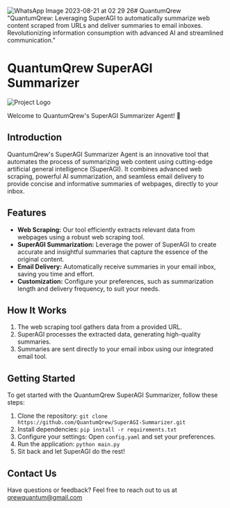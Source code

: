 ![WhatsApp Image 2023-08-21 at 02 29 26](https://github.com/Vashistha-1802/QuantumQrew/assets/81288311/d00d8b42-8f4c-4e3f-b545-78fe84d76ad4)# QuantumQrew
"QuantumQrew: Leveraging SuperAGI to automatically summarize web content scraped from URLs and deliver summaries to email inboxes. Revolutionizing information consumption with advanced AI and streamlined communication."

# QuantumQrew SuperAGI Summarizer

![Project Logo](logo.png) <!-- If you have a project logo, add it here -->

Welcome to QuantumQrew's SuperAGI Summarizer Agent! 🚀

## Introduction

QuantumQrew's SuperAGI Summarizer Agent is an innovative tool that automates the process of summarizing web content using cutting-edge artificial general intelligence (SuperAGI). It combines advanced web scraping, powerful AI summarization, and seamless email delivery to provide concise and informative summaries of webpages, directly to your inbox.

## Features

- **Web Scraping:** Our tool efficiently extracts relevant data from webpages using a robust web scraping tool.
- **SuperAGI Summarization:** Leverage the power of SuperAGI to create accurate and insightful summaries that capture the essence of the original content.
- **Email Delivery:** Automatically receive summaries in your email inbox, saving you time and effort.
- **Customization:** Configure your preferences, such as summarization length and delivery frequency, to suit your needs.

## How It Works

1. The web scraping tool gathers data from a provided URL.
2. SuperAGI processes the extracted data, generating high-quality summaries.
3. Summaries are sent directly to your email inbox using our integrated email tool.

## Getting Started

To get started with the QuantumQrew SuperAGI Summarizer, follow these steps:

1. Clone the repository: `git clone https://github.com/QuantumQrew/SuperAGI-Summarizer.git`
2. Install dependencies: `pip install -r requirements.txt`
3. Configure your settings: Open `config.yaml` and set your preferences.
4. Run the application: `python main.py`
5. Sit back and let SuperAGI do the rest!

## Contact Us
Have questions or feedback? Feel free to reach out to us at qrewquantum@gmail.com

